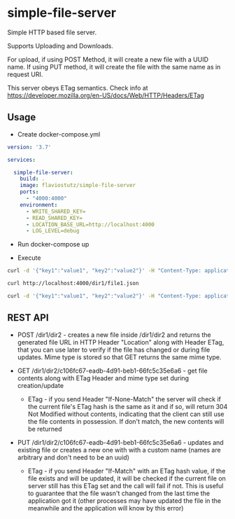 # simple-file-server

Simple HTTP based file server.

Supports Uploading and Downloads.

For upload, if using POST Method, it will create a new file with a UUID name. If using PUT method, it will create the file with the same name as in request URI.

This server obeys ETag semantics. Check info at https://developer.mozilla.org/en-US/docs/Web/HTTP/Headers/ETag

## Usage

* Create docker-compose.yml

```yml
version: '3.7'

services:

  simple-file-server:
    build: .
    image: flaviostutz/simple-file-server
    ports:
      - "4000:4000"
    environment:
      - WRITE_SHARED_KEY=
      - READ_SHARED_KEY=
      - LOCATION_BASE_URL=http://localhost:4000
      - LOG_LEVEL=debug
```

* Run docker-compose up

* Execute

```bash
curl -d '{"key1":"value1", "key2":"value2"}' -H "Content-Type: application/json" -X PUT http://localhost:4000/dir1/file1.json

curl http://localhost:4000/dir1/file1.json

curl -d '{"key1":"value1", "key2":"value2"}' -H "Content-Type: application/json" -X POST http://localhost:4000/dir2

```

## REST API

* POST /dir1/dir2 - creates a new file inside /dir1/dir2 and returns the generated file URL in HTTP Header "Location" along with Header ETag, that you can use later to verify if the file has changed or during file updates. Mime type is stored so that GET returns the same mime type.

* GET /dir1/dir2/c106fc67-eadb-4d91-beb1-66fc5c35e6a6 - get file contents along with ETag Header and mime type set during creation/update

  * ETag - if you send Header "If-None-Match" the server will check if the current file's ETag hash is the same as it and if so, will return 304 Not Modified without contents, indicating that the client can still use the file contents in possession. If don't match, the new contents will be returned

* PUT /dir1/dir2/c106fc67-eadb-4d91-beb1-66fc5c35e6a6 - updates and existing file or creates a new one with with a custom name (names are arbitrary and don't need to be an uuid)

  * ETag - if you send Header "If-Match" with an ETag hash value, if the file exists and will be updated, it will be checked if the current file on server still has this ETag set and the call will fail if not. This is useful to guarantee that the file wasn't changed from the last time the application got it (other processes may have updated the file in the meanwhile and the application will know by this error)
